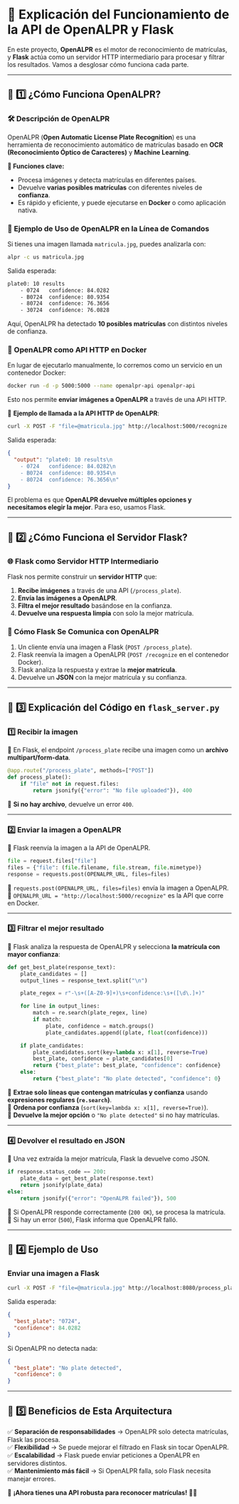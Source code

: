 # **📌 Explicación del Funcionamiento de la API de OpenALPR y Flask**

En este proyecto, **OpenALPR** es el motor de reconocimiento de matrículas, y **Flask** actúa como un servidor HTTP intermediario para procesar y filtrar los resultados. Vamos a desglosar cómo funciona cada parte.

---

## **📌 1️⃣ ¿Cómo Funciona OpenALPR?**
### **🛠️ Descripción de OpenALPR**
OpenALPR (**Open Automatic License Plate Recognition**) es una herramienta de reconocimiento automático de matrículas basado en **OCR (Reconocimiento Óptico de Caracteres)** y **Machine Learning**.

**📌 Funciones clave:**
- Procesa imágenes y detecta matrículas en diferentes países.
- Devuelve **varias posibles matrículas** con diferentes niveles de **confianza**.
- Es rápido y eficiente, y puede ejecutarse en **Docker** o como aplicación nativa.

### **📝 Ejemplo de Uso de OpenALPR en la Línea de Comandos**
Si tienes una imagen llamada `matricula.jpg`, puedes analizarla con:
```bash
alpr -c us matricula.jpg
```
Salida esperada:
```bash
plate0: 10 results
    - 0724   confidence: 84.0282
    - B0724  confidence: 80.9354
    - 80724  confidence: 76.3656
    - 30724  confidence: 76.0828
```
Aquí, OpenALPR ha detectado **10 posibles matrículas** con distintos niveles de confianza.

### **📡 OpenALPR como API HTTP en Docker**
En lugar de ejecutarlo manualmente, lo corremos como un servicio en un contenedor Docker:
```bash
docker run -d -p 5000:5000 --name openalpr-api openalpr-api
```
Esto nos permite **enviar imágenes a OpenALPR** a través de una API HTTP.

📌 **Ejemplo de llamada a la API HTTP de OpenALPR**:
```bash
curl -X POST -F "file=@matricula.jpg" http://localhost:5000/recognize
```
Salida esperada:
```json
{
  "output": "plate0: 10 results\n
    - 0724   confidence: 84.0282\n
    - B0724  confidence: 80.9354\n
    - 80724  confidence: 76.3656\n"
}
```
El problema es que **OpenALPR devuelve múltiples opciones y necesitamos elegir la mejor**. Para eso, usamos Flask.

---

## **📌 2️⃣ ¿Cómo Funciona el Servidor Flask?**
### **🌐 Flask como Servidor HTTP Intermediario**
Flask nos permite construir un **servidor HTTP** que:
1. **Recibe imágenes** a través de una API (`/process_plate`).
2. **Envía las imágenes a OpenALPR**.
3. **Filtra el mejor resultado** basándose en la confianza.
4. **Devuelve una respuesta limpia** con solo la mejor matrícula.

### **📡 Cómo Flask Se Comunica con OpenALPR**
1. Un cliente envía una imagen a Flask (`POST /process_plate`).
2. Flask reenvía la imagen a OpenALPR (`POST /recognize` en el contenedor Docker).
3. Flask analiza la respuesta y extrae la **mejor matrícula**.
4. Devuelve un **JSON** con la mejor matrícula y su confianza.

---

## **📌 3️⃣ Explicación del Código en `flask_server.py`**
### **1️⃣ Recibir la imagen**
📌 En Flask, el endpoint `/process_plate` recibe una imagen como un **archivo multipart/form-data**.
```python
@app.route("/process_plate", methods=["POST"])
def process_plate():
    if "file" not in request.files:
        return jsonify({"error": "No file uploaded"}), 400
```
🔹 **Si no hay archivo**, devuelve un error `400`.

---

### **2️⃣ Enviar la imagen a OpenALPR**
📌 Flask reenvía la imagen a la API de OpenALPR.
```python
file = request.files["file"]
files = {"file": (file.filename, file.stream, file.mimetype)}
response = requests.post(OPENALPR_URL, files=files)
```
🔹 `requests.post(OPENALPR_URL, files=files)` envía la imagen a OpenALPR.  
🔹 `OPENALPR_URL = "http://localhost:5000/recognize"` es la API que corre en Docker.

---

### **3️⃣ Filtrar el mejor resultado**
📌 Flask analiza la respuesta de OpenALPR y selecciona **la matrícula con mayor confianza**:
```python
def get_best_plate(response_text):
    plate_candidates = []
    output_lines = response_text.split("\n")

    plate_regex = r"-\s+([A-Z0-9]+)\s+confidence:\s+([\d\.]+)"

    for line in output_lines:
        match = re.search(plate_regex, line)
        if match:
            plate, confidence = match.groups()
            plate_candidates.append((plate, float(confidence)))

    if plate_candidates:
        plate_candidates.sort(key=lambda x: x[1], reverse=True)
        best_plate, confidence = plate_candidates[0]
        return {"best_plate": best_plate, "confidence": confidence}
    else:
        return {"best_plate": "No plate detected", "confidence": 0}
```
🔹 **Extrae solo líneas que contengan matrículas y confianza** usando **expresiones regulares (`re.search`)**.  
🔹 **Ordena por confianza** (`sort(key=lambda x: x[1], reverse=True)`).  
🔹 **Devuelve la mejor opción** o `"No plate detected"` si no hay matrículas.

---

### **4️⃣ Devolver el resultado en JSON**
📌 Una vez extraída la mejor matrícula, Flask la devuelve como JSON.
```python
if response.status_code == 200:
    plate_data = get_best_plate(response.text)
    return jsonify(plate_data)
else:
    return jsonify({"error": "OpenALPR failed"}), 500
```
🔹 Si OpenALPR responde correctamente (`200 OK`), se procesa la matrícula.  
🔹 Si hay un error (`500`), Flask informa que OpenALPR falló.

---

## **📌 4️⃣ Ejemplo de Uso**
### **Enviar una imagen a Flask**
```bash
curl -X POST -F "file=@matricula.jpg" http://localhost:8080/process_plate
```
Salida esperada:
```json
{
  "best_plate": "0724",
  "confidence": 84.0282
}
```
Si OpenALPR no detecta nada:
```json
{
  "best_plate": "No plate detected",
  "confidence": 0
}
```

---

## **📌 5️⃣ Beneficios de Esta Arquitectura**
✅ **Separación de responsabilidades** → OpenALPR solo detecta matrículas, Flask las procesa.  
✅ **Flexibilidad** → Se puede mejorar el filtrado en Flask sin tocar OpenALPR.  
✅ **Escalabilidad** → Flask puede enviar peticiones a OpenALPR en servidores distintos.  
✅ **Mantenimiento más fácil** → Si OpenALPR falla, solo Flask necesita manejar errores.  

🚀 **¡Ahora tienes una API robusta para reconocer matrículas!** 🚗💨